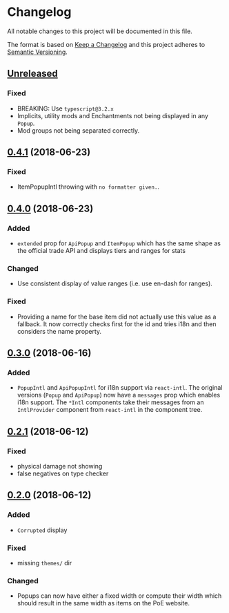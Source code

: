 # Changelog

All notable changes to this project will be documented in this file.

The format is based on [Keep a Changelog](http://keepachangelog.com/en/1.0.0/) and this project adheres to [Semantic Versioning](http://semver.org/spec/v2.0.0.html).

## [Unreleased](https://github.com/eps1lon/poe-react-item/compare/v0.4.1...HEAD)
### Fixed
- BREAKING: Use `typescript@3.2.x`
- Implicits, utility mods and Enchantments not being displayed in any `Popup`.
- Mod groups not being separated correctly.

## [0.4.1](https://github.com/eps1lon/poe-react-item/compare/v0.4.0...v0.4.1) (2018-06-23)
### Fixed
- ItemPopupIntl throwing with `no formatter given.`.

## [0.4.0](https://github.com/eps1lon/poe-react-item/compare/v0.3.0...v0.4.0) (2018-06-23)
### Added
- `extended` prop for `ApiPopup` and `ItemPopup` which has the same shape as 
  the official trade API and displays tiers and ranges for stats

### Changed
- Use consistent display of value ranges (i.e. use en-dash for ranges).

### Fixed
- Providing a name for the base item did not actually use this value as a fallback.
  It now correctly checks first for the id and tries i18n and then considers
  the name property.

## [0.3.0](https://github.com/eps1lon/poe-react-item/compare/v0.2.1...v0.3.0) (2018-06-16)
### Added
- `PopupIntl` and `ApiPopupIntl` for i18n support via `react-intl`. The original 
  versions (`Popup` and `ApiPopup`) now have a `messages` prop which enables
  i18n support. The `*Intl` components take their messages from an `IntlProvider`
  component from `react-intl` in the component tree. 

## [0.2.1](https://github.com/eps1lon/poe-react-item/compare/v0.2.0...v0.2.1) (2018-06-12)
### Fixed
- physical damage not showing
- false negatives on type checker

## [0.2.0](https://github.com/eps1lon/poe-react-item/compare/v0.1.1...v0.2.0) (2018-06-12)
### Added
* `Corrupted` display
### Fixed
* missing `themes/` dir
### Changed
* Popups can  now have either a fixed width or compute their width which 
  should result in the same width as items on the PoE website.